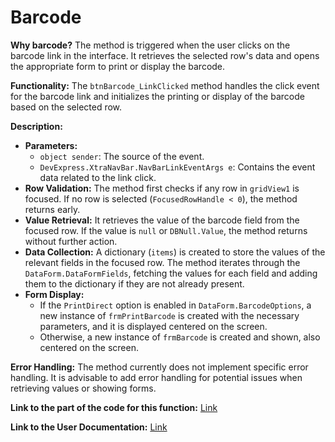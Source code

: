 # Barcode

**Why barcode?** The method is triggered when the user clicks on the barcode link in the interface. It retrieves the selected row's data and opens the appropriate form to print or display the barcode.

**Functionality:** The `btnBarcode_LinkClicked` method handles the click event for the barcode link and initializes the printing or display of the barcode based on the selected row.

**Description:**

* **Parameters:**
  * `object sender`: The source of the event.
  * `DevExpress.XtraNavBar.NavBarLinkEventArgs e`: Contains the event data related to the link click.
* **Row Validation:** The method first checks if any row in `gridView1` is focused. If no row is selected (`FocusedRowHandle < 0`), the method returns early.
* **Value Retrieval:** It retrieves the value of the barcode field from the focused row. If the value is `null` or `DBNull.Value`, the method returns without further action.
* **Data Collection:** A dictionary (`items`) is created to store the values of the relevant fields in the focused row. The method iterates through the `DataForm.DataFormFields`, fetching the values for each field and adding them to the dictionary if they are not already present.
* **Form Display:**
  * If the `PrintDirect` option is enabled in `DataForm.BarcodeOptions`, a new instance of `frmPrintBarcode` is created with the necessary parameters, and it is displayed centered on the screen.
  * Otherwise, a new instance of `frmBarcode` is created and shown, also centered on the screen.

**Error Handling:** The method currently does not implement specific error handling. It is advisable to add error handling for potential issues when retrieving values or showing forms.

**Link to the part of the code for this function:** [Link](https://services.topfact.de/wiki/pages/page?pageid=35845\&g=99da3d7b-ddec-429a-b75e-5bcddea2c627)

**Link to the User Documentation:** [Link](https://services.topfact.de/wiki/pages/view?g=99da3d7b-ddec-429a-b75e-5bcddea2c627)
